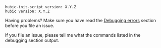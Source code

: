 ```
hubic-init-script version: X.Y.Z
hubic version: X.Y.Z
```

Having problems? Make sure you have read the 
[Debugging errors](https://github.com/fatso83/hubic-init-script#debugging-errors) 
section before you file an issue.

If you file an issue, please tell me what the commands
listed in the debugging section output. 

